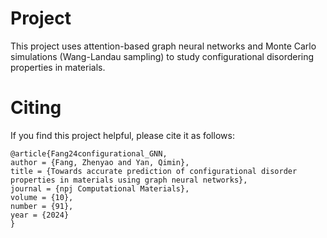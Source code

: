 # Project

This project uses attention-based graph neural networks and Monte Carlo simulations (Wang-Landau sampling) to study configurational disordering properties in materials. 

# Citing 

If you find this project helpful, please cite it as follows:

```
@article{Fang24configurational_GNN,
author = {Fang, Zhenyao and Yan, Qimin},
title = {Towards accurate prediction of configurational disorder properties in materials using graph neural networks},
journal = {npj Computational Materials},
volume = {10},
number = {91},
year = {2024}
}
```
